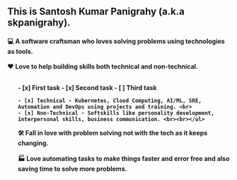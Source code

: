 <border><h2>This is Santosh Kumar Panigrahy (a.k.a skpanigrahy).</h2>
<h4>
💻 A software craftsman who loves solving problems using technologies as tools. <br><br>
❤️ Love to help building skills both technical and non-technical. <br> <br><ul>
- [x] First task
- [x] Second task
- [ ] Third task
    
    - [x] Technical - Kubernetes, Cloud Computing, AI/ML, SRE, Automation and DevOps using projects and training. <br>
    - [x] Non-Technical - Softskills like personality development, interpersonal skills, business communication. <br><br></ul> 
        
🛠️ Fall in love with problem solving not with the tech as it keeps changing.  <br><br>
🏭 Love automating tasks to make things faster and error free and also saving time to solve more problems. <br><br>
</h4></border>

  
